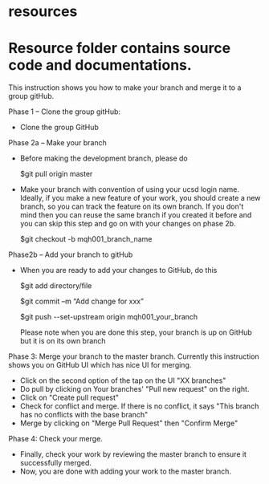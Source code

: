 # resources
Resource folder contains source code and documentations.
======


This instruction shows you how to make your branch and merge it to a group gitHub.

Phase 1 – Clone the group gitHub:
-	Clone the group GitHub

Phase 2a – Make your branch
-	Before making the development branch, please do 

	$git pull origin master

-	Make your branch with convention of using your ucsd login name.  Ideally, if you make a new feature of your work, you should create a new branch, so you can track the feature on its own branch.  If you don't mind then you can reuse the same branch if you created it before and you can skip this step and go on with your changes on phase 2b.

	$git checkout -b mqh001_branch_name

Phase2b – Add your branch to gitHub
-	When you are ready to add your changes to GitHub, do this

	$git add directory/file

	$git commit –m “Add change for xxx”

	$git push --set-upstream origin mqh001_your_branch
             
    Please note when you are done this step, your branch is up on GitHub but it is on its own branch

Phase 3: Merge your branch to the master branch.   Currently this instruction shows you on GitHub UI which has nice UI for merging.
-   Click on the second option of the tap on the UI "XX branches"
-	Do pull by clicking on Your branches' "Pull new request" on the right.
-   Click on "Create pull request"
-	Check for conflict and merge.  If there is no conflict, it says "This branch has no conflicts with the base branch"
-	Merge by clicking on "Merge Pull Request" then "Confirm Merge"

Phase 4: Check your merge.

- Finally, check your work by reviewing the master branch to ensure it successfully merged.
- Now, you are done with adding your work to the master branch.

